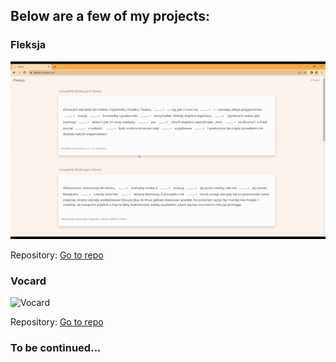 

<!-- Add some badges or shields -->
<p align="center">
<p align="center">

  


<!-- Add a section for your projects -->
## Below are a few of my projects:



###  Fleksja
![Fleksja](/fleksja.gif)

Repository: [Go to repo](https://github.com/MaiaPiko/Fleksja-FullStack)



###  Vocard
  
  ![Vocard](/Vocard.gif)

Repository: [Go to repo](https://github.com/MaiaPiko/VOCARD-DOCKER)



### To be continued... 
